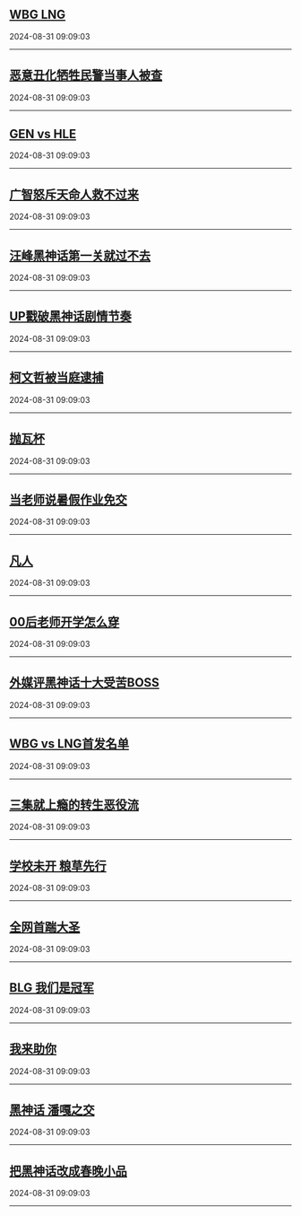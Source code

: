 ## [WBG LNG](https://search.bilibili.com/all?vt=36849326&keyword=WBG+LNG&order=click)

2024-08-31 09:09:03

---
## [恶意丑化牺牲民警当事人被查](https://search.bilibili.com/all?vt=36849326&keyword=%E6%81%B6%E6%84%8F%E4%B8%91%E5%8C%96%E7%89%BA%E7%89%B2%E6%B0%91%E8%AD%A6%E5%BD%93%E4%BA%8B%E4%BA%BA%E8%A2%AB%E6%9F%A5&order=click)

2024-08-31 09:09:03

---
## [GEN vs HLE](https://search.bilibili.com/all?vt=36849326&keyword=GEN+vs+HLE&order=click)

2024-08-31 09:09:03

---
## [广智怒斥天命人救不过来](https://search.bilibili.com/all?vt=36849326&keyword=%E5%B9%BF%E6%99%BA%E6%80%92%E6%96%A5%E5%A4%A9%E5%91%BD%E4%BA%BA%E6%95%91%E4%B8%8D%E8%BF%87%E6%9D%A5&order=click)

2024-08-31 09:09:03

---
## [汪峰黑神话第一关就过不去](https://search.bilibili.com/all?vt=36849326&keyword=%E6%B1%AA%E5%B3%B0%E9%BB%91%E7%A5%9E%E8%AF%9D%E7%AC%AC%E4%B8%80%E5%85%B3%E5%B0%B1%E8%BF%87%E4%B8%8D%E5%8E%BB&order=click)

2024-08-31 09:09:03

---
## [UP戳破黑神话剧情节奏](https://search.bilibili.com/all?vt=36849326&keyword=UP%E6%88%B3%E7%A0%B4%E9%BB%91%E7%A5%9E%E8%AF%9D%E5%89%A7%E6%83%85%E8%8A%82%E5%A5%8F&order=click)

2024-08-31 09:09:03

---
## [柯文哲被当庭逮捕](https://search.bilibili.com/all?vt=36849326&keyword=%E6%9F%AF%E6%96%87%E5%93%B2%E8%A2%AB%E5%BD%93%E5%BA%AD%E9%80%AE%E6%8D%95&order=click)

2024-08-31 09:09:03

---
## [抛瓦杯](https://search.bilibili.com/all?vt=36849326&keyword=%E6%8A%9B%E7%93%A6%E6%9D%AF&order=click)

2024-08-31 09:09:03

---
## [当老师说暑假作业免交](https://search.bilibili.com/all?vt=36849326&keyword=%E5%BD%93%E8%80%81%E5%B8%88%E8%AF%B4%E6%9A%91%E5%81%87%E4%BD%9C%E4%B8%9A%E5%85%8D%E4%BA%A4&order=click)

2024-08-31 09:09:03

---
## [凡人](https://search.bilibili.com/all?vt=36849326&keyword=%E5%87%A1%E4%BA%BA&order=click)

2024-08-31 09:09:03

---
## [00后老师开学怎么穿](https://search.bilibili.com/all?vt=36849326&keyword=00%E5%90%8E%E8%80%81%E5%B8%88%E5%BC%80%E5%AD%A6%E6%80%8E%E4%B9%88%E7%A9%BF&order=click)

2024-08-31 09:09:03

---
## [外媒评黑神话十大受苦BOSS](https://search.bilibili.com/all?vt=36849326&keyword=%E5%A4%96%E5%AA%92%E8%AF%84%E9%BB%91%E7%A5%9E%E8%AF%9D%E5%8D%81%E5%A4%A7%E5%8F%97%E8%8B%A6BOSS&order=click)

2024-08-31 09:09:03

---
## [WBG vs LNG首发名单](https://search.bilibili.com/all?vt=36849326&keyword=WBG+vs+LNG%E9%A6%96%E5%8F%91%E5%90%8D%E5%8D%95&order=click)

2024-08-31 09:09:03

---
## [三集就上瘾的转生恶役流](https://search.bilibili.com/all?vt=36849326&keyword=%E4%B8%89%E9%9B%86%E5%B0%B1%E4%B8%8A%E7%98%BE%E7%9A%84%E8%BD%AC%E7%94%9F%E6%81%B6%E5%BD%B9%E6%B5%81&order=click)

2024-08-31 09:09:03

---
## [学校未开 粮草先行](https://search.bilibili.com/all?vt=36849326&keyword=%E5%AD%A6%E6%A0%A1%E6%9C%AA%E5%BC%80+%E7%B2%AE%E8%8D%89%E5%85%88%E8%A1%8C&order=click)

2024-08-31 09:09:03

---
## [全网首踹大圣](https://search.bilibili.com/all?vt=36849326&keyword=%E5%85%A8%E7%BD%91%E9%A6%96%E8%B8%B9%E5%A4%A7%E5%9C%A3&order=click)

2024-08-31 09:09:03

---
## [BLG 我们是冠军](https://search.bilibili.com/all?vt=36849326&keyword=BLG+%E6%88%91%E4%BB%AC%E6%98%AF%E5%86%A0%E5%86%9B&order=click)

2024-08-31 09:09:03

---
## [我来助你](https://search.bilibili.com/all?vt=36849326&keyword=%E6%88%91%E6%9D%A5%E5%8A%A9%E4%BD%A0&order=click)

2024-08-31 09:09:03

---
## [黑神话 潘嘎之交](https://search.bilibili.com/all?vt=36849326&keyword=%E9%BB%91%E7%A5%9E%E8%AF%9D+%E6%BD%98%E5%98%8E%E4%B9%8B%E4%BA%A4&order=click)

2024-08-31 09:09:03

---
## [把黑神话改成春晚小品](https://search.bilibili.com/all?vt=36849326&keyword=%E6%8A%8A%E9%BB%91%E7%A5%9E%E8%AF%9D%E6%94%B9%E6%88%90%E6%98%A5%E6%99%9A%E5%B0%8F%E5%93%81&order=click)

2024-08-31 09:09:03

---
